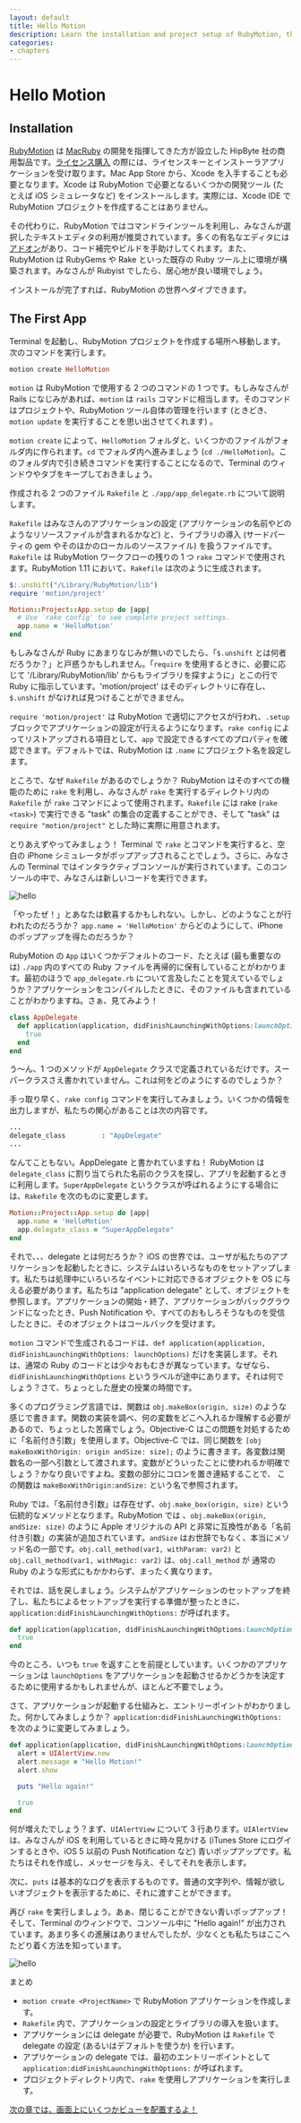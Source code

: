 ```yaml
---
layout: default
title: Hello Motion
description: Learn the installation and project setup of RubyMotion, then make your first iOS app
categories:
- chapters
---
```

# Hello Motion

## Installation

[RubyMotion][rm] は [MacRuby][macruby] の開発を指揮してきた方が設立した HipByte 社の商用製品です。[ライセンス購入][buy] の際には、ライセンスキーとインストーラアプリケーションを受け取ります。Mac App Store から、Xcode を入手することも必要となります。Xcode は RubyMotion で必要となるいくつかの開発ツール (たとえば iOS シミュレータなど) をインストールします。実際には、Xcode IDE で RubyMotion プロジェクトを作成することはありません。

その代わりに、RubyMotion ではコマンドラインツールを利用し、みなさんが選択したテキストエディタの利用が推奨されています。多くの有名なエディタには[アドオン][packages]があり、コード補完やビルドを手助けしてくれます。また、RubyMotion は RubyGems や Rake といった既存の Ruby ツール上に環境が構築されます。みなさんが Rubyist でしたら、居心地が良い環境でしょう。

インストールが完了すれば、RubyMotion の世界へダイブできます。

## The First App

Terminal を起動し、RubyMotion プロジェクトを作成する場所へ移動します。次のコマンドを実行します。

```ruby
motion create HelloMotion
```

`motion` は RubyMotion で使用する 2 つのコマンドの 1 つです。もしみなさんが Rails になじみがあれば、`motion` は `rails` コマンドに相当します。そのコマンドはプロジェクトや、RubyMotion ツール自体の管理を行います (ときどき、`motion update` を実行することを思い出させてくれます) 。

`motion create` によって、`HelloMotion` フォルダと、いくつかのファイルがフォルダ内に作られます。`cd` でフォルダ内へ進みましょう (`cd ./HelloMotion`)。このフォルダ内で引き続きコマンドを実行することになるので、Terminal のウィンドウやタブをキープしておきましょう。

作成される 2 つのファイル `Rakefile` と `./app/app_delegate.rb` について説明します。

`Rakefile` はみなさんのアプリケーションの設定 (アプリケーションの名前やどのようなリソースファイルが含まれるかなど) と、ライブラリの導入 (サードパーティの gem やそのほかのローカルのソースファイル) を扱うファイルです。`Rakefile` は RubyMotion ワークフローの残りの 1 つ `rake` コマンドで使用されます。RubyMotion 1.11 において、`Rakefile` は次のように生成されます。

```ruby
$:.unshift("/Library/RubyMotion/lib")
require 'motion/project'

Motion::Project::App.setup do |app|
  # Use `rake config' to see complete project settings.
  app.name = 'HelloMotion'
end
```

もしみなさんが Ruby にあまりなじみが無いのでしたら、「`$.unshift` とは何者だろうか？」と戸惑うかもしれません。「`require` を使用するときに、必要に応じて '/Library/RubyMotion/lib' からもライブラリを探すように」とこの行で Ruby に指示しています。'motion/project' はそのディレクトリに存在し、`$.unshift` がなければ見つけることができません。

`require 'motion/project'` は RubyMotion で適切にアクセスが行われ、`.setup` ブロックでアプリケーションの設定が行えるようになります。`rake config` によってリストアップされる項目として、`app` で設定できるすべてのプロパティを確認できます。デフォルトでは、RubyMotion は `.name` にプロジェクト名を設定します。

ところで、なぜ `Rakefile` があるのでしょうか？ RubyMotion はそのすべての機能のために `rake` を利用し、みなさんが  `rake` を実行するディレクトリ内の `Rakefile` が `rake` コマンドによって使用されます。`Rakefile` には rake (`rake <task>`) で実行できる "task" の集合の定義することができ、そして "task" は `require "motion/project"` とした時に実際に用意されます。

とりあえずやってみましょう！ Terminal で `rake` とコマンドを実行すると、空白の iPhone シミュレータがポップアップされることでしょう。さらに、みなさんの Terminal ではインタラクティブコンソールが実行されています。このコンソールの中で、みなさんは新しいコードを実行できます。

![hello](images/0.png)

「やったぜ！」とあなたは歓喜するかもしれない。しかし、どのようなことが行われたのだろうか？ `app.name = 'HelloMotion'` からどのようにして、iPhone のポップアップを得たのだろうか？

RubyMotion の `App` はいくつかデフォルトのコード、たとえば (最も重要なのは) `./app` 内のすべての Ruby ファイルを再帰的に保有していることがわかります。最初のほうで `app_delegate.rb` について言及したことを覚えているでしょうか？アプリケーションをコンパイルしたときに、そのファイルも含まれていることがわかりますね。さぁ、見てみよう！

```ruby
class AppDelegate
  def application(application, didFinishLaunchingWithOptions:launchOptions)
    true
  end
end
```

う〜ん、1 つのメソッドが `AppDelegate` クラスで定義されているだけです。スーパークラスさえ書かれていません。これは何をどのようにするのでしょうか？

手っ取り早く、`rake config` コマンドを実行してみましょう。いくつかの情報を出力しますが、私たちの関心があることは次の内容です。

```ruby
...
delegate_class         : "AppDelegate"
...
```

なんてこともない。AppDelegate と書かれていますね！ RubyMotion は `delegate_class` に割り当てられた名前のクラスを探し、アプリを起動するときに利用します。`SuperAppDelegate` というクラスが呼ばれるようにする場合には、`Rakefile` を次のものに変更します。

```ruby
Motion::Project::App.setup do |app|
  app.name = 'HelloMotion'
  app.delegate_class = "SuperAppDelegate"
end
```

それで、、、delegate とは何だろうか？ iOS の世界では、ユーザが私たちのアプリケーションを起動したときに、システムはいろいろなものをセットアップします。私たちは処理中にいろいろなイベントに対応できるオブジェクトを OS に与える必要があります。私たちは "application delegate" として、オブジェクトを参照します。アプリケーションの開始・終了、アプリケーションがバックグラウンドになったとき、Push Notification や、すべてのおもしろそうなものを受信したときに、そのオブジェクトはコールバックを受けます。

`motion` コマンドで生成されるコードは、`def application(application, didFinishLaunchingWithOptions: launchOptions)` だけを実装します。それは、通常の Ruby のコードとは少々おもむきが異なっています。なぜなら、`didFinishLaunchingWithOptions` というラベルが途中にあります。それは何でしょう？さて、ちょっとした歴史の授業の時間です。

多くのプログラミング言語では、関数は `obj.makeBox(origin, size)` のような感じで書きます。関数の実装を調べ、何の変数をどこへ入れるか理解する必要があるので、ちょっとした苦痛でしょう。Objective-C はこの問題を対処するために「名前付き引数」を使用します。Objective-C では、同じ関数を `[obj makeBoxWithOrigin: origin andSize: size];` のように書きます。各変数は関数名の一部へ引数として渡されます。変数がどういったことに使われるか明確でしょう？かなり良いですよね。変数の部分にコロンを置き連結することで、 この関数は `makeBoxWithOrigin:andSize:` という名で参照されます。

Ruby では、「名前付き引数」は存在せず、`obj.make_box(origin, size)` という伝統的なメソッドとなります。RubyMotion では
、`obj.makeBox(origin, andSize: size)` のように Apple オリジナルの API と非常に互換性がある「名前付き引数」の実装が追加されています。`andSize` はお世辞でもなく、本当にメソッド名の一部です。`obj.call_method(var1, withParam: var2)` と `obj.call_method(var1, withMagic: var2)` は、`obj.call_method` が 通常の Ruby のような形式にもかかわらず、まったく異なります。

それでは、話を戻しましょう。システムがアプリケーションのセットアップを終了し、私たちによるセットアップを実行する準備が整ったときに、`application:didFinishLaunchingWithOptions:` が呼ばれます。

```ruby
def application(application, didFinishLaunchingWithOptions:launchOptions)
  true
end
```

今のところ、いつも `true` を返すことを前提としています。いくつかのアプリケーションは `launchOptions` をアプリケーションを起動させるかどうかを決定するために使用するかもしれませんが、ほとんど不要でしょう。

さて、アプリケーションが起動する仕組みと、エントリーポイントがわかりました。何かしてみましょうか？ `application:didFinishLaunchingWithOptions:` を次のように変更してみましょう。

```ruby
def application(application, didFinishLaunchingWithOptions:launchOptions)
  alert = UIAlertView.new
  alert.message = "Hello Motion!"
  alert.show

  puts "Hello again!"

  true
end
```

何が増えたでしょう？まず、`UIAlertView` について 3 行あります。`UIAlertView` は、みなさんが iOS を利用しているときに時々見かける (iTunes Store にログインするときや、iOS 5 以前の Push Notification など) 青いポップアップです。私たちはそれを作成し、メッセージを与え、そしてそれを表示します。

次に、`puts` は基本的なログを表示するものです。普通の文字列や、情報が欲しいオブジェクトを表示するために、それに渡すことができます。

再び `rake` を実行しましょう。あぁ、閉じることができない青いポップアップ！そして、Terminal のウィンドウで、コンソール中に "Hello again!" が出力されています。あまり多くの進展はありませんでしたが、少なくとも私たちはここへたどり着く方法を知っています。

![hello](images/1.png)

まとめ

- `motion create <ProjectName>` で RubyMotion アプリケーションを作成します。
- `Rakefile` 内で、アプリケーションの設定とライブラリの導入を扱います。
- アプリケーションには delegate が必要で、RubyMotion は `Rakefile` で delegate の設定 (あるいはデフォルトを使うか) を行います。
- アプリケーションの delegate では、最初のエントリーポイントとして `application:didFinishLaunchingWithOptions:` が呼ばれます。
- プロジェクトディレクトリ内で、`rake` を使用しアプリケーションを実行します。

[次の章では、画面上にいくつかビューを配置するよ！](/2-views)

[rm]: http://www.rubymotion.com/

[macruby]: http://macruby.org/

[xcode]: http://itunes.apple.com/us/app/xcode/id497799835?mt=12

[buy]: http://sites.fastspring.com/hipbyte/product/rubymotion

[packages]: http://rubymotion.jp/RubyMotionDocumentation/articles/editors/index.html
